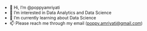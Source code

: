 - 👋 Hi, I’m @poppyamriyati
- 👀 I’m interested in Data Analytics and Data Science
- 🌱 I’m currently learning about Data Science
- 📫 Please reach me through my email (poppy.amriyati@gmail.com) 

<!---
poppyamriyati/poppyamriyati is a ✨ special ✨ repository because its `README.md` (this file) appears on your GitHub profile.
You can click the Preview link to take a look at your changes.
--->
